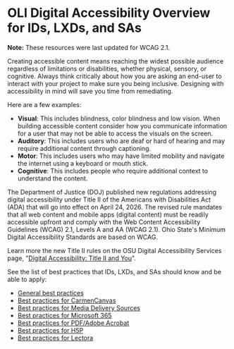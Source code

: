 # OLI Digital Accessibility Overview for IDs, LXDs, and SAs

**Note:** These resources were last updated for WCAG 2.1. 

Creating accessible content means reaching the widest possible audience regardless of limitations or disabilities, whether physical, sensory, or cognitive. Always think critically about how you are asking an end-user to interact with your project to make sure you being inclusive. Designing with accessibility in mind will save you time from remediating.

Here are a few examples:
- **Visual**: This includes blindness, color blindness and low vision. When building accessible content consider how you communicate information for a user that may not be able to access the visuals on the screen.
- **Auditory**: This includes users who are deaf or hard of hearing and may require additional content through captioning.
- **Motor**: This includes users who may have limited mobility and navigate the internet using a keyboard or mouth stick.
- **Cognitive**: This includes people who require additional context to understand the content.

The Department of Justice (DOJ) published new regulations addressing digital accessibility under Title II of the Americans with Disabilities Act (ADA) that will go into effect on April 24, 2026. The revised rule mandates that all web content and mobile apps (digital content) must be readily accessible upfront and comply with the Web Content Accessibility Guidelines (WCAG) 2.1, Levels A and AA (WCAG 2.1). Ohio State's Minimum Digital Accessibility Standards are based on WCAG. 

Learn more the new Title II rules on the OSU Digital Accessibility Services page, "[Digital Accessibility: Title II and You](https://das.osu.edu/digital-accessibility-title-ii-and-you)".

See the list of best practices that IDs, LXDs, and SAs should know and be able to apply:
* [General best practices](digital-accessibility-best-practices-general)
* [Best practices for CarmenCanvas](digital-accessibility-best-practices-carmencanvas)
* [Best practices for Media Delivery Sources](digital-accessibility-best-practices-media-delivery-services)
* [Best practices for Microsoft 365](digital-accessibility-best-practices-microsoft-365)
* [Best practices for PDF/Adobe Acrobat](digital-accessibility-best-practices-pdf-adobe-acrobat)
* [Best practices for H5P](digital-accessibility-best-practices-h5p)
* [Best practices for Lectora](digital-accessibility-best-practices-lectora)

